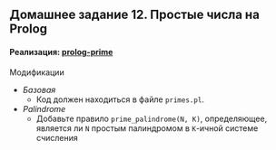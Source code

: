 Домашнее задание 12. Простые числа на Prolog
----
#### Реализация: [prolog-prime](https://github.com/maxim092001/Itmo-University/tree/master/paradigms/prolog-prime/primes.pl)
Модификации
 * *Базовая*
    * Код должен находиться в файле `primes.pl`.
 * *Palindrome*
    * Добавьте правило `prime_palindrome(N, K)`,
      определяющее, является ли `N` простым палиндромом в `K`-ичной системе счисления
